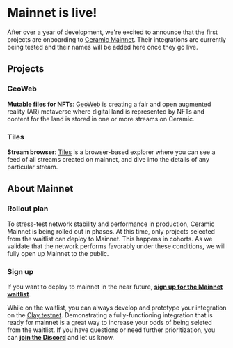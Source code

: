 # Mainnet is live!

After over a year of development, we're excited to announce that the first projects are onboarding to [Ceramic Mainnet](./networks.md#mainnet). Their integrations are currently being tested and their names will be added here once they go live.

## Projects

### **GeoWeb**

**Mutable files for NFTs**: [GeoWeb](https://geoweb.network) is creating a fair and open augmented reality (AR) metaverse where digital land is represented by NFTs and content for the land is stored in one or more streams on Ceramic.

### **Tiles**

**Stream browser**: [Tiles](https://tiles.ceramic.community) is a browser-based explorer where you can see a feed of all streams created on mainnet, and dive into the details of any particular stream.

## About Mainnet

### **Rollout plan**

To stress-test network stability and performance in production, Ceramic Mainnet is being rolled out in phases. At this time, only projects selected from the waitlist can deploy to Mainnet. This happens in cohorts. As we validate that the network performs favorably under these conditions, we will fully open up Mainnet to the public.

### **Sign up**

If you want to deploy to mainnet in the near future, **[sign up for the Mainnet waitlist](https://blog.ceramic.network/ceramic-mainnet-early-launch-program/)**.

While on the waitlist, you can always develop and prototype your integration on the [Clay testnet](./networks.md#mainnet). Demonstrating a fully-functioning integration that is ready for mainnet is a great way to increase your odds of being seleted from the waitlist. If you have questions or need further prioritization, you can [**join the Discord**](https://chat.ceramic.network) and let us know.
